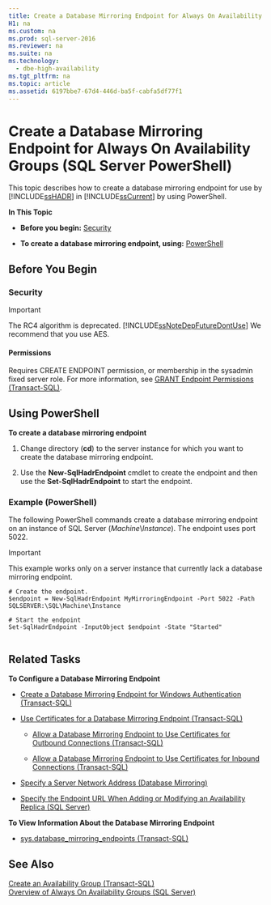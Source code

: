 ```yaml
---
title: Create a Database Mirroring Endpoint for Always On Availability Groups (SQL Server PowerShell)
H1: na
ms.custom: na
ms.prod: sql-server-2016
ms.reviewer: na
ms.suite: na
ms.technology: 
  - dbe-high-availability
ms.tgt_pltfrm: na
ms.topic: article
ms.assetid: 6197bbe7-67d4-446d-ba5f-cabfa5df77f1
---
```

# Create a Database Mirroring Endpoint for Always On Availability Groups (SQL Server PowerShell)
  This topic describes how to create a database mirroring endpoint for use by [!INCLUDE[ssHADR](../../Token/Other/ssHADR_md.md)] in [!INCLUDE[ssCurrent](../../Token/Other/ssCurrent_md.md)] by using PowerShell.  
  
 **In This Topic**  
  
-   **Before you begin:**  [Security](#Security)  
  
-   **To create a database mirroring endpoint, using:**  [PowerShell](#PowerShellProcedure)  
  
## Before You Begin  
  
###  <a name="Security"></a> Security  
  
> [!IMPORTANT]  
>  The RC4 algorithm is deprecated. [!INCLUDE[ssNoteDepFutureDontUse](../../Token/Appliesto/ssNoteDepFutureDontUse_md.md)] We recommend that you use AES.  
  
####  <a name="Permissions"></a> Permissions  
 Requires CREATE ENDPOINT permission, or membership in the sysadmin fixed server role. For more information, see [GRANT Endpoint Permissions &#40;Transact-SQL&#41;](../Topic/GRANT%20Endpoint%20Permissions%20\(Transact-SQL\).md).  
  
##  <a name="PowerShellProcedure"></a> Using PowerShell  
 **To create a database mirroring endpoint**  
  
1.  Change directory \(**cd**\) to the server instance for which you want to create the database mirroring endpoint.  
  
2.  Use the **New\-SqlHadrEndpoint** cmdlet to create the endpoint and then use the **Set\-SqlHadrEndpoint** to start the endpoint.  
  
###  <a name="PShellExample"></a> Example \(PowerShell\)  
 The following PowerShell commands create a database mirroring endpoint on an instance of SQL Server \(*Machine*\\*Instance*\). The endpoint uses port 5022.  
  
> [!IMPORTANT]  
>  This example works only on a server instance that currently lack a database mirroring endpoint.  
  
```  
# Create the endpoint.  
$endpoint = New-SqlHadrEndpoint MyMirroringEndpoint -Port 5022 -Path SQLSERVER:\SQL\Machine\Instance  
  
# Start the endpoint  
Set-SqlHadrEndpoint -InputObject $endpoint -State "Started"  
  
```  
  
##  <a name="RelatedTasks"></a> Related Tasks  
 **To Configure a Database Mirroring Endpoint**  
  
-   [Create a Database Mirroring Endpoint for Windows Authentication &#40;Transact-SQL&#41;](../../Topics/TopicNameContainA/Create-a-Database-Mirroring-Endpoint-for-Windows-Authentication--Transact-SQL-.md)  
  
-   [Use Certificates for a Database Mirroring Endpoint &#40;Transact-SQL&#41;](../../Topics/TopicNameContainA/Use-Certificates-for-a-Database-Mirroring-Endpoint--Transact-SQL-.md)  
  
    -   [Allow a Database Mirroring Endpoint to Use Certificates for Outbound Connections &#40;Transact-SQL&#41;](../../Topics/TopicNameContainA/Allow-a-Database-Mirroring-Endpoint-to-Use-Certificates-for-Outbound-Connections--Transact-SQL-.md)  
  
    -   [Allow a Database Mirroring Endpoint to Use Certificates for Inbound Connections &#40;Transact-SQL&#41;](../../Topics/TopicNameContainA/Allow-a-Database-Mirroring-Endpoint-to-Use-Certificates-for-Inbound-Connections--Transact-SQL-.md)  
  
-   [Specify a Server Network Address &#40;Database Mirroring&#41;](../../Topics/TopicNameContainA/Specify-a-Server-Network-Address--Database-Mirroring-.md)  
  
-   [Specify the Endpoint URL When Adding or Modifying an Availability Replica &#40;SQL Server&#41;](../../Topics/TopicNameNotContainA/Specify-the-Endpoint-URL-When-Adding-or-Modifying-an-Availability-Replica--SQL-Server-.md)  
  
 **To View Information About the Database Mirroring Endpoint**  
  
-   [sys.database_mirroring_endpoints &#40;Transact-SQL&#41;](../Topic/sys.database_mirroring_endpoints%20\(Transact-SQL\).md)  
  
## See Also  
 [Create an Availability Group &#40;Transact-SQL&#41;](../../Topics/TopicNameNotContainA/Create-an-Availability-Group--Transact-SQL-.md)   
 [Overview of Always On Availability Groups &#40;SQL Server&#41;](../../Topics/TopicNameNotContainA/Overview-of-Always-On-Availability-Groups--SQL-Server-.md)  
  
  